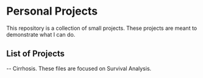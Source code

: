 # Personal Projects
This repository is a collection of small projects. These projects are meant to demonstrate what I can do.

## List of Projects
-- Cirrhosis. These files are focused on Survival Analysis.
